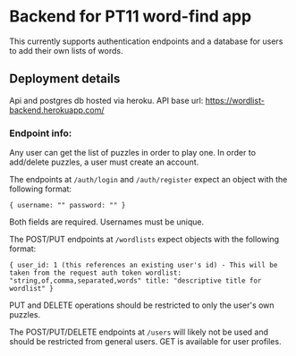 # Backend for PT11 word-find app

This currently supports authentication endpoints and a database for users to add their own lists of words.

## Deployment details

Api and postgres db hosted via heroku. API base url: https://wordlist-backend.herokuapp.com/

### Endpoint info:

Any user can get the list of puzzles in order to play one. In order to add/delete puzzles, a user must create an account.

The endpoints at `/auth/login` and `/auth/register` expect an object with the following format:

`
{
    username: ""
    password: ""
}
`

Both fields are required. Usernames must be unique.

The POST/PUT endpoints at `/wordlists` expect objects with the following format:

`
{
    user_id: 1 (this references an existing user's id) - This will be taken from the request auth token
    wordlist: "string,of,comma,separated,words"
    title: "descriptive title for wordlist"
}
`

PUT and DELETE operations should be restricted to only the user's own puzzles.

The POST/PUT/DELETE endpoints at `/users` will likely not be used and should be restricted from general users. GET is available for user profiles. 
